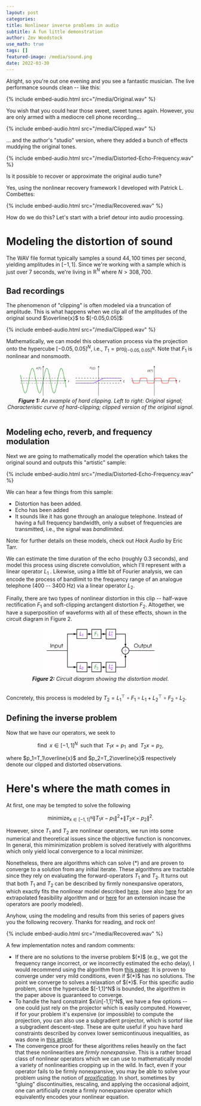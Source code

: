 ```yaml
---
layout: post
categories:
title: Nonlinear inverse problems in audio
subtitle: A fun little demonstration
author: Zev Woodstock
use_math: true
tags: []
featured-image: /media/sound.png
date: 2022-03-30
---
```


Alright, so you're out one evening and you see a fantastic
musician. The live performance sounds clean -- like this:

{% include embed-audio.html src="/media/Original.wav" %}

You wish that you could hear those sweet, sweet tunes again.
However, you are only armed with a mediocre cell phone recording...

{% include embed-audio.html src="/media/Clipped.wav" %}

... and the author's "studio" version, where they added a bunch of
effects muddying the original tones.

{% include embed-audio.html src="/media/Distorted-Echo-Frequency.wav" %}

Is it possible to recover or approximate the original audio tune?

Yes, using the nonlinear recovery framework I developed with
Patrick L. Combettes:

{% include embed-audio.html src="/media/Recovered.wav" %}

How do we do this? Let's start with a brief detour into audio
processing.

<h1> Modeling the distortion of sound </h1>

The WAV file format typically samples a sound $44,100$ times per
second, yielding amplitudes in $[-1,1]$. Since we're working
with a sample which is just over $7$ seconds, we're living in
$\mathbb{R}^{N}$ where $N>308,700$. 

<h2>Bad recordings </h2> 
The phenomenon of "clipping" is often modeled via a truncation of
amplitude. This is what happens when we clip all of the amplitudes
of the original sound $\overline{x}$ to $[-0.05,0.05]$:

{% include embed-audio.html src="/media/Clipped.wav" %}

Mathematically, we can model this observation process via the
projection onto the hypercube $[-0.05,0.05]^N$, i.e.,
$T_1=\textrm{proj}_{[-0.05,0.05]^N}$. Note that $F_1$ is nonlinear
and nonsmooth. 

<div class="image">
<center>
      <img src="/media/clip.png" style="width:85%"><br>
<em><b>Figure 1:</b> An example of hard clipping. Left to right:
Original signal; Characteristic curve of hard-clipping; clipped
version of the original signal.</em>
</center>
</div><br>


<h2> Modeling echo, reverb, and frequency modulation</h2>

Next we are going to mathematically model the operation which takes
the original sound and outputs this "artistic" sample:

{% include embed-audio.html src="/media/Distorted-Echo-Frequency.wav" %}

We can hear a few things from this sample:
<ul>
<li> Distortion has been added.</li>
<li> Echo has been added </li>
<li> 
It sounds like it has gone through an analogue telephone. Instead
of having a full frequency bandwidth, only a subset of frequencies
are transmitted, i.e., the signal was <em>bandlimited</em>.
</li>
</ul>

Note: for further details on these models, check out <em>Hack
Audio</em> by Eric Tarr.

We can estimate the time duration of the echo (roughly $0.3$
seconds), and model this process using discrete convolution, which
I'll represent with a linear operator $L_{1}$ . Likewise, using a
little bit of Fourier analysis, we can encode the process of
bandlimit to the frequency range of an analogue telephone
($400$ -- $3400$ Hz) via a linear operator $L_{2}$.

Finally, there are two types of nonlinear distortion in this clip
-- half-wave rectification $F_1$ and soft-clipping arctangent
distortion $F_2$. Altogether, we have a superposition of waveforms
with all of these effects, shown in the circuit diagram in Figure
2.

<div class="image">
<center>
<img src="/media/dist.png" style="width:60%"><br>
<em><b>Figure 2:</b> Circuit diagram showing the distortion
model.</em>
</center>
</div><br>

Concretely, this process is modeled by $T_2 = L_1^\top\circ F_1 \circ
L_1 + L_2^\top \circ F_2 \circ L_2$.

<h2>Defining the inverse problem</h2>
Now that we have our operators, we seek to

$$\text{find}\;\;x\in [-1,1]^N\;\;\text{such
that}\;\;T_1x=p_1\;\;\text{and}\;\;T_2x=p_2,
\tag{$*$}
$$

where $p_1=T_1\overline{x}$ and $p_2=T_2\overline{x}$ respectively
denote our clipped and distorted observations.

<h1>Here's where the math comes in</h1>

At first, one may be tempted to solve the following 

$$
\textrm{minimize}_{x\in[-1,1]^N}
\|T_1x-p_1\|^2+\|T_2x-p_2\|^2.
$$

However, since $T_1$ and $T_2$ are nonlinear operators, we run into
some numerical and theoretical issues since the objective function
is nonconvex. In general, this miminimization problem is solved
iteratively with algorithms which only yield local convergence to a
local minimizer.

Nonetheless, there are algorithms which can solve $(*)$ and are
proven to converge to a solution from any initial iterate. These
algorithms are tractable since they rely on
evaluating the forward-operators $T_1$ and $T_2$. It turns out that
both $T_1$ and $T_2$ can be described by firmly nonexpansive
operators, which exactly fits the nonlinear model described <a
href="/research/publications/2021-08-01/jat.html">here</a>.
(see also <a
href="/research/publications/2020-12-14/fixedpoint.html">
here</a> for an extrapolated feasibility algorithm and
or <a href="/research/publications/2022-01-24/icassp2.html">
here</a> for an extension incase the operators are poorly modeled).

Anyhow, using the modeling and results from this series of papers
gives you the following recovery. Thanks for reading, and rock on!

{% include embed-audio.html src="/media/Recovered.wav" %}


A few implementation notes and random comments:
<ul>
<li>
If there are no solutions to the inverse problem $(*)$ (e.g., we
got the frequency range incorrect, or we incorrectly estimated the
echo delay), I would recommend using the algorithm from <a
href="/research/publications/2022-01-15/siam.html">this paper</a>.
It is proven to converge under very mild conditions, even if $(*)$
has no solutions. The point we converge to solves a relaxation of
$(*)$. For this specific audio problem, since the hypercube
$[-1,1]^N$ is bounded, the algorithm in the paper above is
guaranteed to converge.
</li>
<li>
To handle the hard constraint $x\in[-1,1]^N$, we have a few options
-- one could just rely on the projector which is easily computed.
However, if for your problem it's expensive (or impossible) to
compute the projection, you can also use a subgradient projector,
which is sortof like a subgradient descent-step. These are quite
useful if you have hard constraints described by convex lower
semicontinuous inequalities, as was done in <a
href="/media/publications/eusipco2020.pdf">this
article</a>. 
</li>
<li>
The convergence proof for these algorithms relies heavily on the
fact that these nonlinearities are <em>firmly nonexpansive</em>.
This is a rather broad class of nonlinear operators which we can
use to mathematically model a variety of nonlinearities cropping up
in the wild. In fact, even if your operator fails to be firmly
nonexpansive, you may be able to solve your problem using the
notion of <a
href="/research/publications/2022-01-15/siam.html"><em>proxification</em></a>.
In short, sometimes by "gluing" discontinuities, rescaling, and
applying the occasional adjoint, one can artificially create a
firmly nonexpansive operator which equivalently encodes your
nonlinear equation. 
</li>
</ul>


